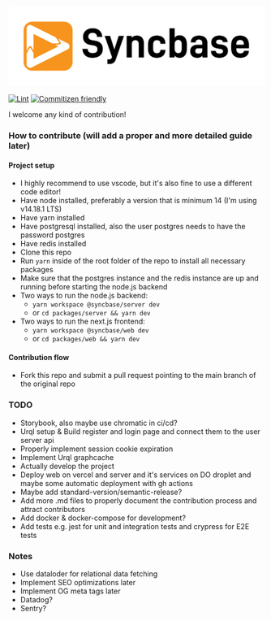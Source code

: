 <p align="center">
  <a href="http://syncbase.tv">
    <img src="logo.svg">
  </a>
</p>

[![Lint](https://github.com/AndysonDK/syncbase/actions/workflows/lint.yml/badge.svg)](https://github.com/AndysonDK/syncbase/actions/workflows/lint.yml)
[![Commitizen friendly](https://img.shields.io/badge/commitizen-friendly-brightgreen.svg)](http://commitizen.github.io/cz-cli/)

I welcome any kind of contribution!

### How to contribute (will add a proper and more detailed guide later)

#### Project setup

- I highly recommend to use vscode, but it's also fine to use a different code editor!
- Have node installed, preferably a version that is minimum 14 (I'm using v14.18.1 LTS)
- Have yarn installed
- Have postgresql installed, also the user postgres needs to have the password postgres
- Have redis installed
- Clone this repo
- Run `yarn` inside of the root folder of the repo to install all necessary packages
- Make sure that the postgres instance and the redis instance are up and running before starting the node.js backend
- Two ways to run the node.js backend:
  - `yarn workspace @syncbase/server dev`
  - or `cd packages/server && yarn dev`
- Two ways to run the next.js frontend:
  - `yarn workspace @syncbase/web dev`
  - or `cd packages/web && yarn dev`

#### Contribution flow

- Fork this repo and submit a pull request pointing to the main branch of the original repo

### TODO

- Storybook, also maybe use chromatic in ci/cd?
- Urql setup & Build register and login page and connect them to the user server api
- Properly implement session cookie expiration
- Implement Urql graphcache
- Actually develop the project
- Deploy web on vercel and server and it's services on DO droplet and maybe some automatic deployment with gh actions
- Maybe add standard-version/semantic-release?
- Add more .md files to properly document the contribution process and attract contributors
- Add docker & docker-compose for development?
- Add tests e.g. jest for unit and integration tests and crypress for E2E tests

### Notes

- Use dataloder for relational data fetching
- Implement SEO optimizations later
- Implement OG meta tags later
- Datadog?
- Sentry?
